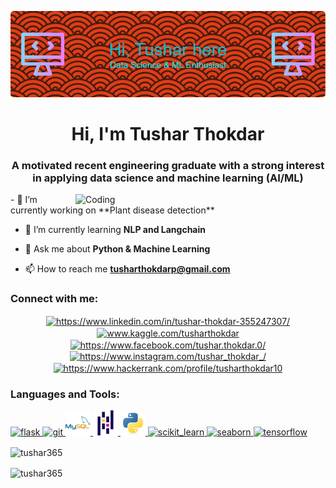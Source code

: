 ![MasterHead](https://github.com/Tushar365/maths_number_Predictiom/blob/main/github-header-image%20(1).png?raw=true)
<h1 align="center">Hi, I'm Tushar Thokdar</h1>
<h3 align="center">A motivated recent engineering graduate with a strong interest in applying data science and machine learning (AI/ML)</h3>
<img align="right" alt="Coding" width="400" src="https://ameyacloud.in/wp-content/uploads/2022/05/Python-course-overview.gif">
- 🔭 I’m currently working on **Plant disease detection**

- 🌱 I’m currently learning **NLP and Langchain**

- 💬 Ask me about **Python & Machine Learning**

- 📫 How to reach me **tusharthokdarp@gmail.com**

<h3 align="left">Connect with me:</h3>
<p align="center">
<a href="https://linkedin.com/in/https://www.linkedin.com/in/tushar-thokdar-355247307/" target="blank"><img align="center" src="https://raw.githubusercontent.com/rahuldkjain/github-profile-readme-generator/master/src/images/icons/Social/linked-in-alt.svg" alt="https://www.linkedin.com/in/tushar-thokdar-355247307/" height="30" width="40" /></a>
<a href="https://kaggle.com/www.kaggle.com/tusharthokdar" target="blank"><img align="center" src="https://raw.githubusercontent.com/rahuldkjain/github-profile-readme-generator/master/src/images/icons/Social/kaggle.svg" alt="www.kaggle.com/tusharthokdar" height="30" width="40" /></a>
<a href="https://fb.com/https://www.facebook.com/tushar.thokdar.0/" target="blank"><img align="center" src="https://raw.githubusercontent.com/rahuldkjain/github-profile-readme-generator/master/src/images/icons/Social/facebook.svg" alt="https://www.facebook.com/tushar.thokdar.0/" height="30" width="40" /></a>
<a href="https://instagram.com/https://www.instagram.com/tushar_thokdar_/" target="blank"><img align="center" src="https://raw.githubusercontent.com/rahuldkjain/github-profile-readme-generator/master/src/images/icons/Social/instagram.svg" alt="https://www.instagram.com/tushar_thokdar_/" height="30" width="40" /></a>
<a href="https://www.hackerrank.com/https://www.hackerrank.com/profile/tusharthokdar10" target="blank"><img align="center" src="https://raw.githubusercontent.com/rahuldkjain/github-profile-readme-generator/master/src/images/icons/Social/hackerrank.svg" alt="https://www.hackerrank.com/profile/tusharthokdar10" height="30" width="40" /></a>
</p>

<h3 align="left">Languages and Tools:</h3>
<p align="left"> <a href="https://flask.palletsprojects.com/" target="_blank" rel="noreferrer"> <img src="https://www.vectorlogo.zone/logos/pocoo_flask/pocoo_flask-icon.svg" alt="flask" width="40" height="40"/> </a> <a href="https://git-scm.com/" target="_blank" rel="noreferrer"> <img src="https://www.vectorlogo.zone/logos/git-scm/git-scm-icon.svg" alt="git" width="40" height="40"/> </a> <a href="https://www.mysql.com/" target="_blank" rel="noreferrer"> <img src="https://raw.githubusercontent.com/devicons/devicon/master/icons/mysql/mysql-original-wordmark.svg" alt="mysql" width="40" height="40"/> </a> <a href="https://pandas.pydata.org/" target="_blank" rel="noreferrer"> <img src="https://raw.githubusercontent.com/devicons/devicon/2ae2a900d2f041da66e950e4d48052658d850630/icons/pandas/pandas-original.svg" alt="pandas" width="40" height="40"/> </a> <a href="https://www.python.org" target="_blank" rel="noreferrer"> <img src="https://raw.githubusercontent.com/devicons/devicon/master/icons/python/python-original.svg" alt="python" width="40" height="40"/> </a> <a href="https://scikit-learn.org/" target="_blank" rel="noreferrer"> <img src="https://upload.wikimedia.org/wikipedia/commons/0/05/Scikit_learn_logo_small.svg" alt="scikit_learn" width="40" height="40"/> </a> <a href="https://seaborn.pydata.org/" target="_blank" rel="noreferrer"> <img src="https://seaborn.pydata.org/_images/logo-mark-lightbg.svg" alt="seaborn" width="40" height="40"/> </a> <a href="https://www.tensorflow.org" target="_blank" rel="noreferrer"> <img src="https://www.vectorlogo.zone/logos/tensorflow/tensorflow-icon.svg" alt="tensorflow" width="40" height="40"/> </a> </p>

<p><img align="center" src="https://github-readme-stats.vercel.app/api/top-langs?username=tushar365&show_icons=true&locale=en&layout=compact" alt="tushar365" /></p>

<p><img align="center" src="https://github-readme-streak-stats.herokuapp.com/?user=tushar365&" alt="tushar365" /></p>

